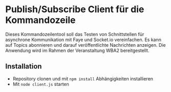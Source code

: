 # Publish/Subscribe Client für die Kommandozeile

Dieses Kommandozeilentool soll das Testen von Schnittstellen für asynchrone Kommunikation mit Faye und Socket.io vereinfachen. Es kann auf Topics abonnieren und darauf veröffentlichte Nachrichten anzeigen. Die Anwendung wird im Rahmen der Veranstaltung WBA2 bereitgestellt.

## Installation
* Repository clonen und mit `npm install` Abhängigkeiten installieren
* Mit `node client.js` starten
